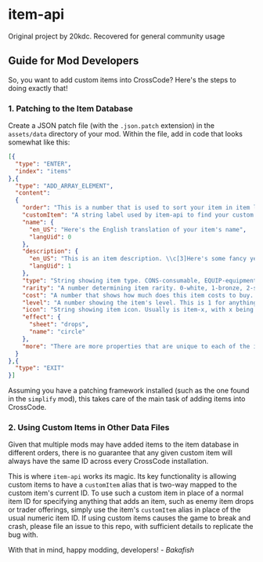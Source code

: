 # item-api
Original project by 20kdc. Recovered for general community usage

## Guide for Mod Developers
So, you want to add custom items into CrossCode? Here's the steps to doing exactly that!

### 1. Patching to the Item Database
Create a JSON patch file (with the `.json.patch` extension) in the `assets/data` directory of your mod. Within the file, add in code that looks somewhat like this:

```json
[{
  "type": "ENTER",
  "index": "items"
},{
  "type": "ADD_ARRAY_ELEMENT",
  "content":
  {
    "order": "This is a number that is used to sort your item in item lists",
    "customItem": "A string label used by item-api to find your custom item, regardless of when the item gets added to the database",
    "name": {
      "en_US": "Here's the English translation of your item's name",
      "langUid": 0
    },
    "description": {
      "en_US": "This is an item description. \\c[3]Here's some fancy yellow text\\c[0]. \\c[2]And some green text\\c[0].",
      "langUid": 1
    },
    "type": "String showing item type. CONS-consumable, EQUIP-equipment, TRADE-trade item, KEY-key item, TOGGLE-add ons",
    "rarity": "A number determining item rarity. 0-white, 1-bronze, 2-silver, 3-gold, 4-unique, 5-backer",
    "cost": "A number that shows how much does this item costs to buy. Used in trades and shops alike.",
    "level": "A number showing the item's level. This is 1 for anything not an equipment",
    "icon": "String showing item icon. Usually is item-x, with x being anything in [items, sword, helm, belt, shoe, trade, key, toggle].",
    "effect": {
      "sheet": "drops",
      "name": "circle"
    },
    "more": "There are more properties that are unique to each of the item types. Take a look at item-database.json to figure them out!"
  }
},{
  "type": "EXIT"
}]
```

Assuming you have a patching framework installed (such as the one found in the `simplify` mod), this takes care of the main task of adding items into CrossCode.

### 2. Using Custom Items in Other Data Files
Given that multiple mods may have added items to the item database in different orders, there is no guarantee that any given custom item will always have the same ID across every CrossCode installation.

This is where `item-api` works its magic. Its key functionality is allowing custom items to have a `customItem` alias that is two-way mapped to the custom item's current ID. To use such a custom item in place of a normal item ID for specifying anything that adds an item, such as enemy item drops or trader offerings, simply use the item's `customItem` alias in place of the usual numeric item ID. If using custom items causes the game to break and crash, please file an issue to this repo, with sufficient details to replicate the bug with.

With that in mind, happy modding, developers! *- Bakafish*
